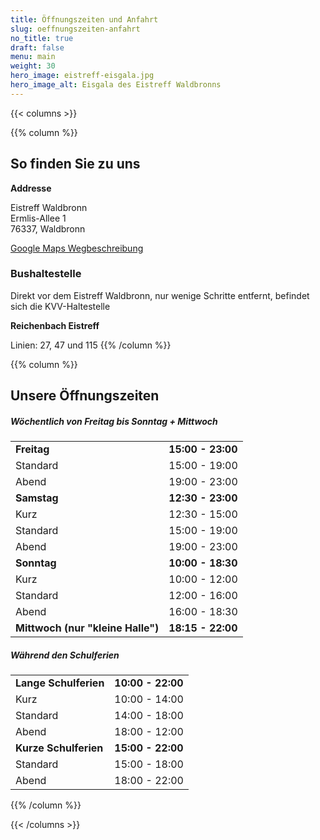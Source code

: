 ```yaml
---
title: Öffnungszeiten und Anfahrt
slug: oeffnungszeiten-anfahrt
no_title: true
draft: false
menu: main
weight: 30
hero_image: eistreff-eisgala.jpg
hero_image_alt: Eisgala des Eistreff Waldbronns
---
```


{{< columns >}}

{{% column %}}
## So finden Sie zu uns

**Addresse**

Eistreff Waldbronn  
Ermlis-Allee 1  
76337, Waldbronn

[Google Maps Wegbeschreibung](https://www.google.de/maps/dir//Eistreff+Waldbronn,+Ermlis-Allee+1,+76337+Waldbronn)

### Bushaltestelle

Direkt vor dem Eistreff Waldbronn, nur wenige Schritte entfernt, befindet sich die KVV-Haltestelle

**Reichenbach Eistreff**

Linien: 27, 47 und 115
{{% /column %}}

{{% column %}}
## Unsere Öffnungszeiten

##### Wöchentlich von Freitag bis Sonntag + Mittwoch
|||
|-|-|
| **Freitag** | **15:00 - 23:00** |
| Standard | 15:00 - 19:00 |
| Abend | 19:00 - 23:00 |
| **Samstag** | **12:30 - 23:00** |
| Kurz | 12:30 - 15:00 |
| Standard | 15:00 - 19:00 |
| Abend | 19:00 - 23:00 |
| **Sonntag** | **10:00 - 18:30** |
| Kurz | 10:00 - 12:00 |
| Standard | 12:00 - 16:00 |
| Abend | 16:00 - 18:30 |
| **Mittwoch (nur "kleine Halle")** | **18:15 - 22:00** |

##### Während den Schulferien
|||
|-|-|
| **Lange Schulferien** | **10:00 - 22:00** |
| Kurz | 10:00 - 14:00 |
| Standard | 14:00 - 18:00 |
| Abend | 18:00 - 12:00 |
| **Kurze Schulferien** | **15:00 - 22:00** |
| Standard | 15:00 - 18:00 |
| Abend | 18:00 - 22:00 |

{{% /column %}}

{{< /columns >}}
